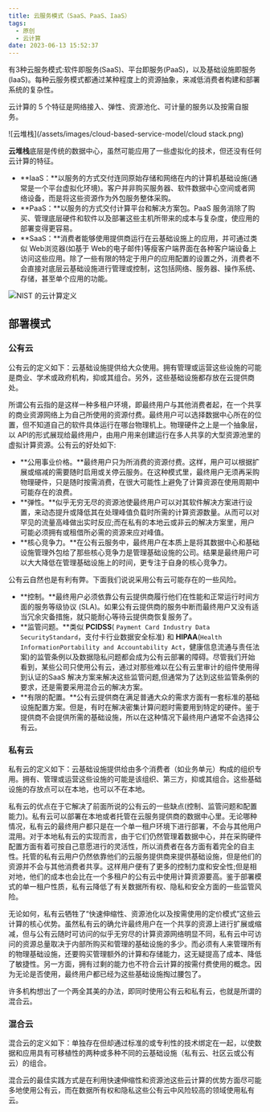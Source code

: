 ```yaml
---
title: 云服务模式（SaaS、PaaS、IaaS）
tags:
  - 原创
  - 云计算
date: 2023-06-13 15:52:37
---
```


有3种云服务模式:软件即服务(SaaS)、平台即服务(PaaS)，以及基础设施即服务(IaaS)。每种云服务模式都通过某种程度上的资源抽象，来减低消费者构建和部署系统的复杂性。

<!-- more -->

云计算的 5 个特征是网络接入、弹性、资源池化、可计量的服务以及按需自服务。

![云堆栈](/assets/images/cloud-based-service-model/cloud stack.png)

**云堆栈**底层是传统的数据中心，虽然可能应用了一些虚拟化的技术，但还没有任何云计算的特征。

* **IaaS：**以服务的方式交付连同原始存储和网络在内的计算机基础设施(通常是一个平台虚拟化环境)。客户并非购买服务器、软件数据中心空间或者网络设备，而是将这些资源作为外包服务整体采购。
* **PaaS：**以服务的方式交付计算平台和解决方案包。PaaS 服务消除了购买、管理底层硬件和软件以及部署这些主机所带来的成本与复杂度，使应用的部署变得更容易。
* **SaaS：**消费者能够使用提供商运行在云基础设施上的应用，并可通过类似 Web浏览器(如基于 Web的电子邮件)等瘦客户端界面在各种客户端设备上访问这些应用。除了一些有限的特定于用户的应用配置的设置之外，消费者不会直接对底层云基础设施进行管理或控制，这包括网络、服务器、操作系统、存储，甚至单个应用的功能。

![NIST 的云计算定义](/assets/images/cloud-based-service-model/nist.png)

## 部署模式

### 公有云

公有云的定义如下：云基础设施提供给大众使用。拥有管理或运营这些设施的可能是商业、学术或政府机构，抑或其组合。另外，这些基础设施都存放在云提供商处。

所谓公有云指的是这样一种多租户环境，即最终用户与其他消费者起，在一个共享的商业资源网络上为自己所使用的资源付费。最终用户可以选择数据中心所在的位置，但不知道自己的软件具体运行在哪台物理机上。物理硬件之上是一个抽象层，以 API的形式展现给最终用户，由用户用来创建运行在多人共享的大型资源池里的虚拟计算资源。公有云的好处如下:

* **公用事业价格。**最终用户只为所消费的资源付费。这样，用户可以根据扩展或缩减的需要随时启用或关停云服务。在这种模式里，最终用户无须再采购物理硬件，只是随时按需消费，在很大可能性上避免了计算资源在使用周期中可能存在的浪费。
* **弹性。**似乎无穷无尽的资源池使最终用户可以对其软件解决方案进行设置，来动态提升或降低其在处理峰值负载时所需的计算资源数量。从而可以对罕见的流量高峰做出实时反应;而在私有的本地云或非云的解决方案里，用户可能必须拥有或租借所必需的资源来应对峰值。
* **核心竞争力。**在公有云服务中，最终用户在本质上是将其数据中心和基础设施管理外包给了那些核心竞争力是管理基础设施的公司。结果是最终用户可以大大降低在管理基础设施上的时间，更专注于自身的核心竞争力。

公有云自然也是有利有弊。下面我们说说采用公有云可能存在的一些风险。

* **控制。**最终用户必须依靠公有云提供商履行他们在性能和正常运行时间方面的服务等级协议 (SLA)。如果公有云提供商的服务中断而最终用户又没有适当冗余灾备措施，就只能耐心等待云提供商恢复服务了。
* **监管问题。**类似 **PCIDSS**( `Payment Card Industry Data SecurityStandard`，支付卡行业数据安全标准) 和 **HIPAA**(`Health InformationPortability and Accountability Act`，健康信息流通与责任法案)的监管条例以及数据隐私问题都会成为公有云部署的障碍。尽管我们开始看到，某些公司只使用公有云，通过对那些难以在公有云里审计的组件使用得到认证的SaaS 解决方案来解决这些监管问题,但通常为了达到这些监管条例的要求，还是需要采用混合云的解决方案。
* **有限的配置。**公有云提供商在满足普通大众的需求方面有一套标准的基础设施配置方案。但是，有时在解决密集计算问题时需要用到特定的硬件。鉴于提供商不会提供所需的基础设施，所以在这种情况下最终用户通常不会选择公有云。

### 私有云

私有云的定义如下：云基础设施提供给由多个消费者（如业务单元）构成的组织专用。拥有、管理或运营这些设施的可能是该组织、第三方，抑或其组合。这些基础设施的存放点可以在本地，也可以不在本地。

私有云的优点在于它解决了前面所说的公有云的一些缺点(控制、监管问题和配置能力)。私有云可以部署在本地或者托管在云服务提供商的数据中心里。无论哪种情况，私有云的最终用户都只是在一个单一租户环境下进行部署，不会与其他用户混用。对于本地私有云的实现而言，由于它们仍然管理着数据中心，并在采购硬件配置方面有着可按自己意愿进行的灵活性，所以消费者在各方面有着完全的自主性。托管的私有云用户仍然依靠他们的云服务提供商来提供基础设施，但是他们的资源并不会与其他消费者共享。这样用户便有了更多的控制力度和安全性;但是相对地，他们的成本也会比在一个多租户的公有云中使用计算资源要高。鉴于部署模式的单一租户性质，私有云降低了有关数据所有权、隐私和安全方面的一些监管风险。

无论如何，私有云牺牲了“快速伸缩性、资源池化以及按需使用的定价模式”这些云计算的核心优势。虽然私有云的确允许最终用户在一个共享的资源上进行扩展或缩减，但与公有云随时可访问的似乎无穷尽的计算资源网络明显不同，私有云中可访问的资源总量取决于内部所购买和管理的基础设施的多少。而必须有人来管理所有的物理基础设施，还要购买管理额外的计算和存储能力，这无疑提高了成本、降低了敏捷性。另一方面，拥有过剩的能力也不符合云计算的按需付费使用的概念。因为无论是否使用，最终用户都已经为这些基础设施掏过腰包了。

许多机构想出了一个两全其美的办法，即同时使用公有云和私有云，也就是所谓的混合云。

### 混合云

混合云的定义如下：单独存在但却通过标准的或专利性的技术绑定在一起，以使数据和应用具有可移植性的两种或多种不同的云基础设施（私有云、社区云或公有云）的组合。

混合云的最佳实践方式是在利用快速伸缩性和资源池这些云计算的优势方面尽可能多地使用公有云，而在数据所有权和隐私这些公有云中风险较高的领域使用私有云。
